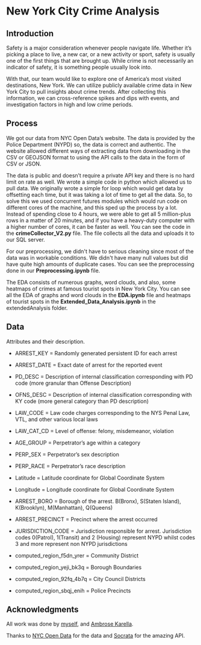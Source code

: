 # New York City Crime Analysis

## Introduction
Safety is a major consideration whenever people navigate life. Whether it’s picking a place to live, a new
car, or a new activity or sport, safety is usually one of the first things that are brought up. While crime is not necessarily an indicator of safety, it is something people usually look into.

With that, our team would like to explore one of America’s most visited destinations, New York. We can
utilize publicly available crime data in New York City to pull insights about crime trends. After collecting this information, we can cross-reference spikes and dips with events, and investigation factors in high and low crime periods.

## Process

We got our data from NYC Open Data’s website. The data is provided by the Police Department (NYPD) so, the data is correct and authentic. The website allowed different ways of extracting data from downloading in the CSV or GEOJSON format to using the API calls to the data in the form of CSV or JSON.

The data is public and doesn’t require a private API key and there is no hard limit on rate as well. We wrote a simple code in python which allowed us to pull data. We originally wrote a simple for loop which would get data by offsetting each time, but it was taking a lot of time to get all the data. So, to solve this we used concurrent futures modules which would run code on different cores of the machine, and this sped up the process by a lot. Instead of spending close to 4 hours, we were able to get all 5 million-plus rows in a matter of 20 minutes, and if you have a heavy-duty computer with a higher number of cores, it can be faster as well. You can see the code in the **crimeCollector_V2.py** file. The file collects all the data and uploads it to our SQL server.

For our preprocessing, we didn't have to serious cleaning since most of the data was in workable conditions. We didn't have many null values but did have quite high amounts of duplicate cases. You can see the preprocessing done in our **Preprocessing.ipynb** file.

The EDA consists of numerous graphs, word clouds, and also, some heatmaps of crimes at famous tourist spots in New York City. You can see all the EDA of graphs and word clouds in the **EDA.ipynb** file and heatmaps of tourist spots in the **Extended_Data_Analysis.ipynb** in the extendedAnalysis folder.

## Data

Attributes and their description.

- ARREST_KEY = Randomly generated persistent ID for each arrest

- ARREST_DATE = Exact date of arrest for the reported event

- PD_DESC = Description of internal classification corresponding with PD code (more granular than Offense Description)

- OFNS_DESC = Description of internal classification corresponding with KY code (more general category than PD description)

- LAW_CODE = Law code charges corresponding to the NYS Penal Law, VTL, and other various local laws

- LAW_CAT_CD = Level of offense: felony, misdemeanor, violation

- AGE_GROUP = Perpetrator’s age within a category

- PERP_SEX = Perpetrator’s sex description

- PERP_RACE = Perpetrator’s race description

- Latitude = Latitude coordinate for Global Coordinate System

- Longitude = Longitude coordinate for Global Coordinate System

- ARREST_BORO = Borough of the arrest. B(Bronx), S(Staten Island), K(Brooklyn), M(Manhattan), Q(Queens)

- ARREST_PRECINCT = Precinct where the arrest occurred

- JURISDICTION_CODE = Jurisdiction responsible for arrest. Jurisdiction codes 0(Patrol), 1(Transit) and 2 (Housing) represent NYPD whilst codes 3 and more represent non NYPD jurisdictions

- computed_region_f5dn_yrer = Community District

- computed_region_yeji_bk3q = Borough Boundaries

- computed_region_92fq_4b7q = City Council Districts

- computed_region_sbqj_enih = Police Precincts

## Acknowledgments
All work was done by [myself](https://github.com/janampatel15), and [Ambrose Karella](https://github.com/ajkarella).

Thanks to [NYC Open Data](https://data.cityofnewyork.us/Public-Safety/NYPD-Arrests-Data-Historic-/8h9b-rp9u) for the data and [Socrata](https://dev.socrata.com/) for the amazing API.
